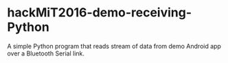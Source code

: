 # hackMiT2016-demo-receiving-Python
A simple Python program that reads stream of data from demo Android app over a Bluetooth Serial link.
